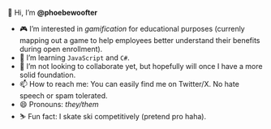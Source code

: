 👋 Hi, I’m **@phoebewoofter**
- 🎮 I’m interested in *gamification* for educational purposes (currenly mapping out a game to help employees better understand their benefits during open enrollment).
- 🌱 I’m learning `JavaScript` and `C#`.
- 💞️ I’m not looking to collaborate yet, but hopefully will once I have a more solid foundation.
- 📫 How to reach me: You can easily find me on Twitter/X. No hate speech or spam tolerated.
- 😄 Pronouns: *they/them*
- ⛷️ Fun fact: I skate ski competitively (pretend pro haha).

<!---
phoebewoofter/phoebewoofter is a ✨ special ✨ repository because its `README.md` (this file) appears on your GitHub profile.
You can click the Preview link to take a look at your changes.
--->
